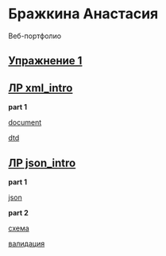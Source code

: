 # Бражкина Анастасия
Веб-портфолио 

## [Упражнение 1](https://github.com/nas-tya/nas-tya.github.io/blob/main/%D0%A3%D0%BF%D1%80%D0%B0%D0%B6%D0%BD%D0%B5%D0%BD%D0%B8%D0%B5%201.%20%D0%91%D1%80%D0%B0%D0%B6%D0%BA%D0%B8%D0%BD%D0%B0%20%D0%90.%D0%94..md) 

## [ЛР xml_intro](https://github.com/nas-tya/nas-tya.github.io/tree/main/xml_intro)

**part 1**

[document](https://github.com/nas-tya/nas-tya.github.io/blob/main/xml_intro/doc)

[dtd](https://github.com/nas-tya/nas-tya.github.io/blob/main/xml_intro/dtd)

## [ЛР json_intro](https://github.com/nas-tya/nas-tya.github.io/tree/main/json_intro)

**part 1**

[json](https://github.com/nas-tya/nas-tya.github.io/blob/main/json_intro/part1.json)

**part 2**

[схема](https://github.com/nas-tya/nas-tya.github.io/blob/main/json_intro/part2_schema.json)

[валидация](https://www.jsonschemavalidator.net/s/a8tALmQf)
